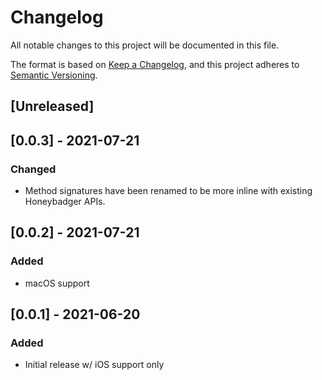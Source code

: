 # Changelog
All notable changes to this project will be documented in this file.

The format is based on [Keep a Changelog](https://keepachangelog.com/en/1.0.0/),
and this project adheres to [Semantic Versioning](https://semver.org/spec/v2.0.0.html).

## [Unreleased]

## [0.0.3] - 2021-07-21
### Changed
- Method signatures have been renamed to be more inline with existing Honeybadger APIs.

## [0.0.2] - 2021-07-21
### Added
- macOS support

## [0.0.1] - 2021-06-20
### Added
- Initial release w/ iOS support only
